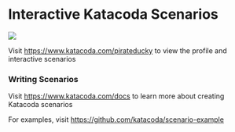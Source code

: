# Interactive Katacoda Scenarios

[![](http://shields.katacoda.com/katacoda/pirateducky/count.svg)](https://www.katacoda.com/pirateducky "Get your profile on Katacoda.com")

Visit https://www.katacoda.com/pirateducky to view the profile and interactive scenarios

### Writing Scenarios
Visit https://www.katacoda.com/docs to learn more about creating Katacoda scenarios

For examples, visit https://github.com/katacoda/scenario-example
